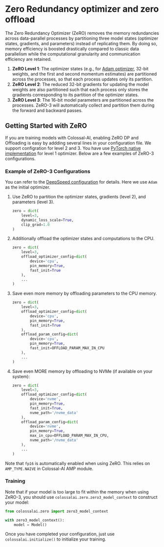 # Zero Redundancy optimizer and zero offload

The Zero Redundancy Optimizer (ZeRO) removes the memory redundancies across data-parallel processes by partitioning three 
model states (optimizer states, gradients, and parameters) instead of replicating them. 
By doing so, memory efficiency is boosted drastically compared to classic data parallelism while the computational granularity 
and communication efficiency are retained.

1. **ZeRO Level 1**: The optimizer states (e.g., for [Adam optimizer](https://arxiv.org/abs/1412.6980), 32-bit weights, and the 
first and second momentum estimates) are partitioned across the processes, so that each process updates only its partition.
2. **ZeRO Level 2**: The reduced 32-bit gradients for updating the model weights are also partitioned such that each process 
only stores the gradients corresponding to its partition of the optimizer states.
3. **ZeRO Level 3**: The 16-bit model parameters are partitioned across the processes. ZeRO-3 will automatically collect and 
partition them during the forward and backward passes.

## Getting Started with ZeRO

If you are training models with Colossal-AI, enabling ZeRO DP and Offloading is easy by addding several lines in your configuration file. We support configration for level 2 and 3. You have use [PyTorch native implementation](https://pytorch.org/tutorials/recipes/zero_redundancy_optimizer.html) for level 1 optimizer.
Below are a few examples of ZeRO-3 configurations.

### Example of ZeRO-3 Configurations

You can refer to the [DeepSpeed configuration](https://www.deepspeed.ai/docs/config-json/#zero-optimizations-for-fp16-training) for details. 
Here we use `Adam` as the initial optimizer.

1. Use ZeRO to partition the optimizer states, gradients (level 2), and parameters (level 3).
    ```python
    zero = dict(
        level=3,
        dynamic_loss_scale=True,
        clip_grad=1.0
    )
    ```

2. Additionally offload the optimizer states and computations to the CPU.
    ```python
    zero = dict(
        level=3,
        offload_optimizer_config=dict(
            device='cpu',
            pin_memory=True,
            fast_init=True
        ),
        ...
    )
    ```
3. Save even more memory by offloading parameters to the CPU memory.
    ```python
    zero = dict(
        level=3,
        offload_optimizer_config=dict(
            device='cpu',
            pin_memory=True,
            fast_init=True
        ),
        offload_param_config=dict(
            device='cpu',
            pin_memory=True,
            fast_init=OFFLOAD_PARAM_MAX_IN_CPU
        ),
        ...
    )
    ```
4. Save even MORE memory by offloading to NVMe (if available on your system):
    ```python
    zero = dict(
        level=3,
        offload_optimizer_config=dict(
            device='nvme',
            pin_memory=True,
            fast_init=True,
            nvme_path='/nvme_data'
        ),
        offload_param_config=dict(
            device='nvme',
            pin_memory=True,
            max_in_cpu=OFFLOAD_PARAM_MAX_IN_CPU,
            nvme_path='/nvme_data'
        ),
        ...
    )
    ```

Note that `fp16` is automatically enabled when using ZeRO. This relies on `AMP_TYPE.NAIVE` in Colossal-AI AMP module.

### Training

Note that if your model is too large to fit within the memory when using ZeRO-3, you should use `colossalai.zero.zero3_model_context` to construct your model:

```python
from colossalai.zero import zero3_model_context

with zero3_model_context():
    model = Model()
```

Once you have completed your configuration, just use `colossalai.initialize()` to initialize your training.
